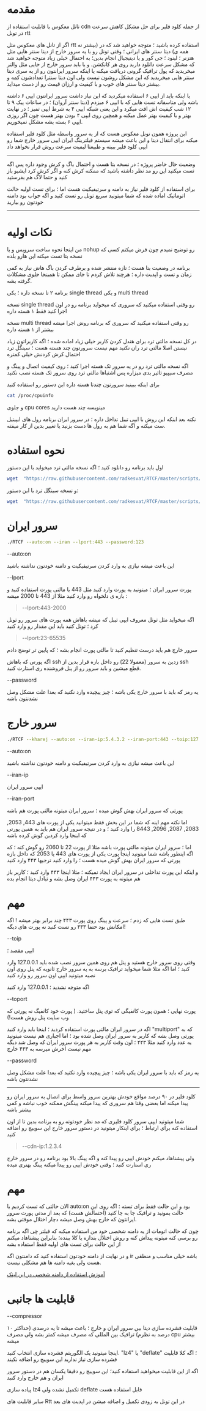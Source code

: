 # مقدمه

تانل معکوس با قابلیت استفاده از cdn از جمله کلود فلیر برای حل مشکل کاهش سرعت در تونل rtt 

اگر از تانل های معکوس مثل rtt استفاده کرده باشید ؛ متوجه خواهید شد که در (بیشتر نه همه ی) دیتا سنتر های ایرانی ؛ وقتی تونل رو با یه سرور خارج از دیتا سنتر هایی مثل هتزنر ؛ لینود ؛ جی کور و یا دیتیجیال انجام بدین؛
به احتمال خیلی زیاد متوجه خواهید شد که مشکل سرعت دانلود دارید روی هر کانکشن. و یا باید سرور خارج از جایی مثل والتر میخریدید که پول ترافیک گرونی دریافت میکنه یا اینکه سرور ایرانتون رو از یه سری دیتا سنتر هایی میخریدید که 
این مشکل روشون نیست ولی اون دیتا سنترا تعدادشون کمه و بیشتر دیتا سنتر های خوب و با کیفیت و ارزان قیمت رو از دست میداید.

یا اینکه باید از ایپی ۶ استفاده میکردید که این نیاز داشت سرور ایرانتون ایپی ۶ داشته باشه ولی متاسفانه تست هایی که با ایپی ۶ میزدم (دیتا سنتر آروان) ؛
در ساعات پیک ۹ تا ۱۲ شب کیفیت اش افت میکرد و این یعنی شبکه ایپی ۴ به شرط ایپی تمیز ؛ در نهایت بهتر و با کیفیت بهتر عمل میکنه و همچین روی ایپی ۴ بودن بهتر هست چون اگر روزی ایپی  ۶ بسته بشه مشکل نمیخوریم. 

این پروژه همون تونل معکوس هست که از یه سرور واسطه مثل کلود فلیر استفاده میکنه برای انتقال دیتا و این باعث میشه سیستم فیلترینگ ایران ایپی سرور خارج شما رو ایپی کلود فلیر ببینه و طبیعتا لیمیت سرعت روش قرار نخواهد داد


---
وضعیت حال حاضر پروژه ؛ در نسخه بتا هست و احتمال باگ و کرش وجود داره پس اگه تست میکنید این رو مد نظر داشته باشید که ممکنه کرش کنه و اگر کرش کرد ایشیو باز کنید و حتما لاگ هم بفرستید


برای استفاده از کلود فلیر نیاز به دامنه و سرتیفیکیت هست اما ؛ برای تست اولیه حالت اتوماتیک اماده شده که شما میتونید سریع تونل رو تست کنید و اگه جواب بود دامنه خودتون رو بیارید

---
# نکات اولیه

من اینجا نحوه ساخت سرویس و یا nohup رو توضیح نمیدم چون فرض میکنم کسی که نسخه بتا تست میکنه این هارو بلده

برنامه در وضعیت بتا هست ؛‌ تازه منتشر شده و برطرف کردن باگ هاش نیاز به کمی زمان و تست و اپدیت داره ؛ هرچند تلاش کردم تا جای ممکن تا همینجا جلوی مشکلات گرفته بشه.

برنامه ۲ تا نسخه داره ؛ یکی single thread و یکی multi thread

نسخه single thread رو وقتی استفاده میکنید که سروری که میخواید برنامه رو در اون اجرا کنید فقط ۱ هسته داره 

نسخه multi thread رو وقتی استفاده میکنید که سروری که برنامه روش اجرا میشه بیشتر از ۱ هسته داره 


در کل نسخه مالتی ترد برای هندل کردن کاربر خیلی زیاد اماده شده ؛ اگه کاربراتون زیاد نیستن اصلا مالتی ترد ران نکنید مهم نیست سرورتون چند هسته هست ؛ سینگل ترد احتمال کرش کردنش خیلی کمتره

اگه نسخه مالتی ترد رو در یه سرور تک هسته اجرا کنید ؛ روی کیفیت اتصال و پینگ و مصرف سیپیو تاثیر بدی میزاره پس اشتباها مالتی ترد روی سرور تک هسته نصب نکنید




برای اینکه ببینید سرورتون چندتا هسته داره این دستور رو استفاده کنید

```sh
cat /proc/cpuinfo
```
و جلوی cpu cores مینویسه چند هست دارید



نکته بعد اینکه این روش با ایپی تیبل تداخل داره ؛ در سرور ایران برنامه رول های ایپیتیل ست میکنه و اگه شما هم به رول ها دست بزنید یا تغییر بدین از کار میفته.



# نحوه استفاده

اول باید برنامه رو دانلود کنید ؛ اگه نسخه مالتی ترد میخواید با این دستور

```sh
wget  "https://raw.githubusercontent.com/radkesvat/RTCF/master/scripts/install_mt.sh" -O install_mt.sh && chmod +x install_mt.sh && bash install_mt.sh
```

و نسخه سینگل ترد با این دستور:


```sh
wget  "https://raw.githubusercontent.com/radkesvat/RTCF/master/scripts/install_st.sh" -O install_st.sh && chmod +x install_st.sh && bash install_st.sh
```


# سرور ایران

```sh
./RTCF --auto:on --iran --lport:443 --password:123
```



--auto:on

این باعث میشه نیازی به وارد کردن سرتیفیکیت  و دامنه خودتون نداشته باشید


--lport

پورت سرور ایران ؛ میتونید یه پورت وارد کنید مثل 443 یا مالتی پورت استفاده کنید و بازه ی دلخواه رو وارد کنید مثلا از 443 تا 2000 میشه :

> --lport:443-2000


اگه میخواید مثل تونل معروف ایپی تیبل که میشه باهاش همه پورت های سرور رو تونل کرد ؛ تونل کنید باید این مقدار رو وارد کنید


> --lport:23-65535

سرور خارج هم باید درست تنظیم کنید تا مالتی پورت انجام بشه ؛ که پایین تر توضح دادم

اگه پورتی که باهاش ssh زدین به سرور (معمولا 22) رو داخل بازه قرار بدین از ssh قطع میشین و باید سرور رو از پنل فروشنده ری استارت کنید.


--password

یه رمز که باید با سرور خارج یکی باشه ؛ چیز پیچیده وارد نکنید که بعدا علت مشکل وصل نشدنتون باشه 



# سرور خارج
```sh
./RTCF --kharej --auto:on --iran-ip:5.4.3.2 --iran-port:443 --toip:127.0.0.1 --toport:443 --password:123
```

--auto:on

این باعث میشه نیازی به وارد کردن سرتیفیکیت  و دامنه خودتون نداشته باشید

--iran-ip

ایپی سرور ایران


--iran-port


پورتی که سرور ایران بهش گوش میده ؛ سرور ایران میتونه مالتی پورت هم باشه

اما نکته مهم اینه که شما در این بخش فقط میتوانید یکی از پورت های 443, 2053, 2083, 2087, 2096, 8443 را وارد کنید ؛ و در نتیجه سرور ایران هم باید به همین پورتی که اینجا وارد کردین گوش کرده باشه

اما ؛ سرور ایران میتونه مالتی پورت باشه مثلا از پورت 22 تا 2060 رو گوش کنه‌ ؛ که اگه اینطور باشه شما میتونید اینجا پورت یکی از پورت های 443 یا 2053 که داخل بازه پورتی که سرور ایران بهش گوش میده هست ؛ را وارد کنید
ترجیها ۴۴۳ وارد کنید

و اینکه این پورت تداخلی در سرور ایران ایجاد نمیکنه ؛ مثلا اینجا ۴۴۳ وارد کنید ؛ کاربر باز هم میتونه به پورت ۴۴۳ ایران وصل بشه و تبادل دیتا انجام بده



# مهم

 طبق تست هایی که زدم ؛ سرعت و پینگ روی پورت ۴۴۳ چند برابر بهتر میشه !‌ اگه امکانش بود حتما ۴۴۳ رو تست کنید نه پورت های دیگه!

--toip


ایپی مقصد ؛ 

وقتی روی سرور خارج هستید و پنل هم روی همین سرور نصب شده باید 127.0.0.1 وارد کنید ؛ اما اگه مثلا شما میخواید ترافیک برسه به یه سرور خارج ثانویه که پنل روی اون نصبه میتونید ایپی اون سرور رو وارد کنید

اگه متوجه نشدید ؛ 127.0.0.1 وارد کنید

--toport

پورت نهایی ؛ همون پورت کانفیگی که توی پنل ساختید. ( پورت خود کانفیگ نه پورتی که وب سایت پنل روش هست!) 

اگه در سرور ایران مالتی پورت استفاده کردید ؛ اینجا باید وارد کنید "multiport" که به پورتی وصل بشه که کاربر به سرور ایران وصل شده بود ؛ اما اجباری هم نیست میتونید یه عدد وارد کنید مثلا ۴۴۳ ؛‌ اون وقت کاربر به هر پورت سرور ایران که وصل شد دیگه مهم نیست اخرش میرسه به ۴۴۳ خارج

--password

یه رمز که باید با سرور ایران یکی باشه ؛ چیز پیچیده وارد نکنید که بعدا علت مشکل وصل نشدنتون باشه 

---



کلود فلیر در ۹۰ درصد مواقع خودش بهترین سرور واسط برای اتصال به سرور ایران رو پیدا میکنه اما بعضی وقتا هم سروری که پیدا میکنه پینگش ممکنه خوب نباشه و کمی بیشتر باشه


شما میتونید ایپی سرور کلود فلیری که مد نظر خودتونه رو به برنامه بدین تا از اون استفاده کنه برای ارتباط ؛‌ برای اینکار میتونید در دستور سرور خارج این سوییچ رو اضافه کنید
> --cdn-ip:1.2.3.4

ولی پیشناهاد میکنم خودش ایپی رو پیدا کنه و اگه پینگ بالا بود برنامه رو در سرور خارج ری استارت کنید ؛ وقتی خودش ایپی رو پیدا میکنه پینگ بهتری میده 

# مهم

الان حالتی که تست کردیم با auto:on بود و این حالت فقط برای تسته ؛ اگه روی این حالت بمونید و ترافیک جا به جا کنید (احتمالش هست) که بعد از مدتی پورت سرور ایرانتون که خارج بهش وصل میشه دچار اختلال موقتی بشه.

چون که حالت اتومات از یه دامنه شخصی خود من استفاده میکنه که فیلتر چی اگه برنامه رو برسی کنه میتونه پیداش کنه و روش اختلال بندازه یا کلا ببنده؛ بنابراین پیشناهاد میکنم از این حالت برای تست های اولیه فقط استفاده بشه

و در نهایت از دامنه خودتون استفاده کنید که دامنتون اگه ir باشه خیلی مناسب و منطقی هست ولی بغیه دامنه ها هم مشکلی نیست.
 
[آموزش استفاده از دامنه شخصی در این لینک
](https://github.com/radkesvat/RTCF/blob/main/docs/private_domain.md)



# قابلیت ها جانبی


--compressor

قابلیت فشرده سازی دیتا بین سرور ایران و خارج ؛ باعث میشه تا یه درصدی (حداکثر ۱۰ درصد به نظرم) ترافیک بین المللی که مصرف میشه کمتر بشه ولی مصرف cpu بیشتر میشه

اینجا میتونید یک الگوریتم فشرده سازی انتخاب کنید. "lz4" یا "deflate"  ؛ اگه کلا قابلیت فشرده سازی نیاز ندارید این سوییچ رو اضافه نکیند

اگه از این قابلیت میخواهید استفاده کنید؛ این سوییچ رو دقیقا یکسان هم در دستور سرور ایران و هم خارج وارد کنید

پیاده سازی lz4 تکمیل نشده ولی deflate قابل استفاده هست




سایر قابلیت های Rtt در این تونل به زودی تکمیل و اضافه میشن در اپدیت های بعد
